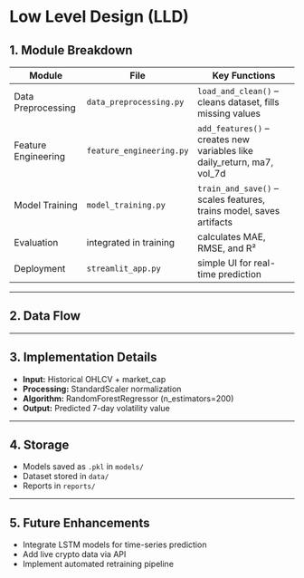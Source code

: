 #  Low Level Design (LLD)

## 1. Module Breakdown

| Module | File | Key Functions |
|--------|------|----------------|
| Data Preprocessing | `data_preprocessing.py` | `load_and_clean()` – cleans dataset, fills missing values |
| Feature Engineering | `feature_engineering.py` | `add_features()` – creates new variables like daily_return, ma7, vol_7d |
| Model Training | `model_training.py` | `train_and_save()` – scales features, trains model, saves artifacts |
| Evaluation | integrated in training | calculates MAE, RMSE, and R² |
| Deployment | `streamlit_app.py` | simple UI for real-time prediction |

---

## 2. Data Flow

---

## 3. Implementation Details
- **Input:** Historical OHLCV + market_cap
- **Processing:** StandardScaler normalization
- **Algorithm:** RandomForestRegressor (n_estimators=200)
- **Output:** Predicted 7-day volatility value

---

## 4. Storage
- Models saved as `.pkl` in `models/`
- Dataset stored in `data/`
- Reports in `reports/`

---

## 5. Future Enhancements
- Integrate LSTM models for time-series prediction
- Add live crypto data via API
- Implement automated retraining pipeline
